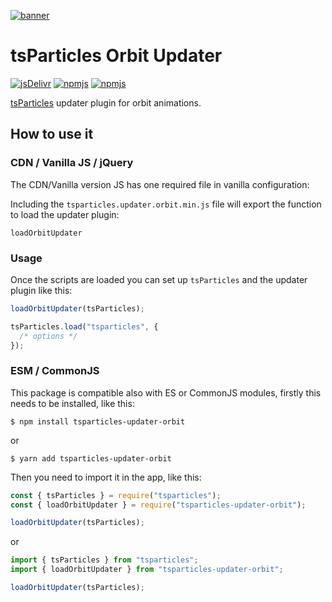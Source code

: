 [![banner](https://particles.js.org/images/banner3.png)](https://particles.js.org)

# tsParticles Orbit Updater

[![jsDelivr](https://data.jsdelivr.com/v1/package/npm/tsparticles-updater-orbit/badge)](https://www.jsdelivr.com/package/npm/tsparticles-updater-orbit)
[![npmjs](https://badge.fury.io/js/tsparticles-updater-orbit.svg)](https://www.npmjs.com/package/tsparticles-updater-orbit)
[![npmjs](https://img.shields.io/npm/dt/tsparticles-updater-orbit)](https://www.npmjs.com/package/tsparticles-updater-orbit)

[tsParticles](https://github.com/matteobruni/tsparticles) updater plugin for orbit animations.

## How to use it

### CDN / Vanilla JS / jQuery

The CDN/Vanilla version JS has one required file in vanilla configuration:

Including the `tsparticles.updater.orbit.min.js` file will export the function to load the updater plugin:

```
loadOrbitUpdater
```

### Usage

Once the scripts are loaded you can set up `tsParticles` and the updater plugin like this:

```javascript
loadOrbitUpdater(tsParticles);

tsParticles.load("tsparticles", {
  /* options */
});
```

### ESM / CommonJS

This package is compatible also with ES or CommonJS modules, firstly this needs to be installed, like this:

```shell
$ npm install tsparticles-updater-orbit
```

or

```shell
$ yarn add tsparticles-updater-orbit
```

Then you need to import it in the app, like this:

```javascript
const { tsParticles } = require("tsparticles");
const { loadOrbitUpdater } = require("tsparticles-updater-orbit");

loadOrbitUpdater(tsParticles);
```

or

```javascript
import { tsParticles } from "tsparticles";
import { loadOrbitUpdater } from "tsparticles-updater-orbit";

loadOrbitUpdater(tsParticles);
```
